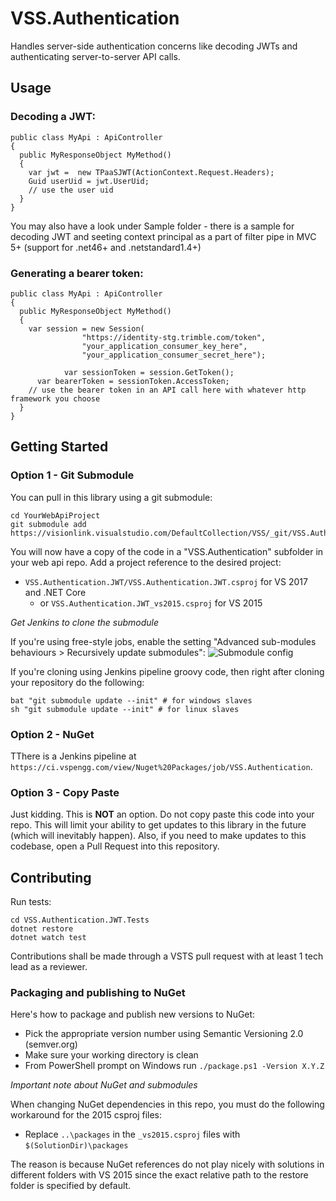 # VSS.Authentication

Handles server-side authentication concerns like decoding JWTs and authenticating server-to-server API calls.

## Usage

### Decoding a JWT:

```
public class MyApi : ApiController
{
  public MyResponseObject MyMethod()
  {
    var jwt =  new TPaaSJWT(ActionContext.Request.Headers);
    Guid userUid = jwt.UserUid;
    // use the user uid
  }
}
```

You may also have a look under Sample folder - there is a sample for decoding JWT and seeting context principal as a part of filter pipe in MVC 5+ (support for .net46+ and .netstandard1.4+)

### Generating a bearer token:

```
public class MyApi : ApiController
{
  public MyResponseObject MyMethod()
  {
    var session = new Session(
				"https://identity-stg.trimble.com/token",
				"your_application_consumer_key_here",
				"your_application_consumer_secret_here");

			var sessionToken = session.GetToken();
      var bearerToken = sessionToken.AccessToken;
    // use the bearer token in an API call here with whatever http framework you choose
  }
}
```

## Getting Started

### Option 1 - Git Submodule

You can pull in this library using a git submodule:

```
cd YourWebApiProject
git submodule add https://visionlink.visualstudio.com/DefaultCollection/VSS/_git/VSS.Authentication
```

You will now have a copy of the code in a "VSS.Authentication" subfolder in your web api repo. Add a project reference to the desired project:

- `VSS.Authentication.JWT/VSS.Authentication.JWT.csproj` for VS 2017 and .NET Core
  - or `VSS.Authentication.JWT_vs2015.csproj` for VS 2015


*Get Jenkins to clone the submodule*

If you're using free-style jobs, enable the setting "Advanced sub-modules behaviours > Recursively update submodules":
![Submodule config](http://i.imgur.com/p7zQHt7.png)

If you're cloning using Jenkins pipeline groovy code, then right after cloning your repository do the following:
```
bat "git submodule update --init" # for windows slaves
sh "git submodule update --init" # for linux slaves
```

### Option 2 - NuGet

TThere is a Jenkins pipeline at ```https://ci.vspengg.com/view/Nuget%20Packages/job/VSS.Authentication```.

### Option 3 - Copy Paste

Just kidding. This is **NOT** an option. Do not copy paste this code into your repo. This will limit your ability to get updates to this library in the future (which will inevitably happen). Also, if you need to make updates to this codebase, open a Pull Request into this repository.


## Contributing

Run tests:
```
cd VSS.Authentication.JWT.Tests
dotnet restore
dotnet watch test
```

Contributions shall be made through a VSTS pull request with at least 1 tech lead as a reviewer.

### Packaging and publishing to NuGet

Here's how to package and publish new versions to NuGet:

- Pick the appropriate version number using Semantic Versioning 2.0 (semver.org)
- Make sure your working directory is clean
- From PowerShell prompt on Windows run `./package.ps1 -Version X.Y.Z`


*Important note about NuGet and submodules*

When changing NuGet dependencies in this repo, you must do the following workaround for the 2015 csproj files:

- Replace `..\packages` in the `_vs2015.csproj` files with `$(SolutionDir)\packages`

The reason is because NuGet references do not play nicely with solutions in different folders with VS 2015 since the exact relative path to the restore folder is specified by default.
